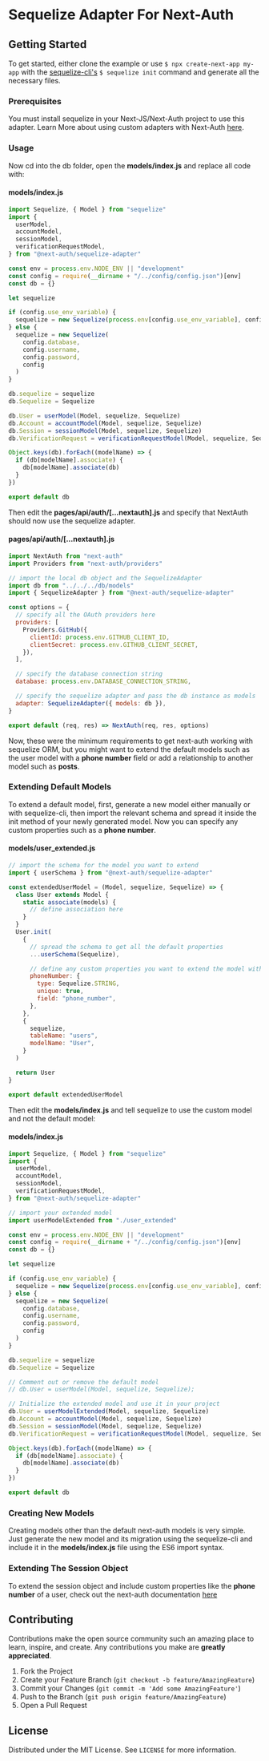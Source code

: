 # Sequelize Adapter For Next-Auth

## Getting Started

To get started, either clone the example or use `$ npx create-next-app my-app` with the [sequelize-cli's](https://www.npmjs.com/package/sequelize-cli) `$ sequelize init` command and generate all the necessary files.

### Prerequisites

You must install sequelize in your Next-JS/Next-Auth project to use this adapter. Learn More about using custom adapters with Next-Auth [here](https://next-auth.js.org/schemas/adapters).

### Usage

Now cd into the db folder, open the **models/index.js** and replace all code with:

#### models/index.js

```javascript
import Sequelize, { Model } from "sequelize"
import {
  userModel,
  accountModel,
  sessionModel,
  verificationRequestModel,
} from "@next-auth/sequelize-adapter"

const env = process.env.NODE_ENV || "development"
const config = require(__dirname + "/../config/config.json")[env]
const db = {}

let sequelize

if (config.use_env_variable) {
  sequelize = new Sequelize(process.env[config.use_env_variable], config)
} else {
  sequelize = new Sequelize(
    config.database,
    config.username,
    config.password,
    config
  )
}

db.sequelize = sequelize
db.Sequelize = Sequelize

db.User = userModel(Model, sequelize, Sequelize)
db.Account = accountModel(Model, sequelize, Sequelize)
db.Session = sessionModel(Model, sequelize, Sequelize)
db.VerificationRequest = verificationRequestModel(Model, sequelize, Sequelize)

Object.keys(db).forEach((modelName) => {
  if (db[modelName].associate) {
    db[modelName].associate(db)
  }
})

export default db
```

Then edit the **pages/api/auth/[...nextauth].js** and specify that NextAuth should now use the sequelize adapter.

#### pages/api/auth/[...nextauth].js

```javascript
import NextAuth from "next-auth"
import Providers from "next-auth/providers"

// import the local db object and the SequelizeAdapter
import db from "../../../db/models"
import { SequelizeAdapter } from "@next-auth/sequelize-adapter"

const options = {
  // specify all the OAuth providers here
  providers: [
    Providers.GitHub({
      clientId: process.env.GITHUB_CLIENT_ID,
      clientSecret: process.env.GITHUB_CLIENT_SECRET,
    }),
  ],

  // specify the database connection string
  database: process.env.DATABASE_CONNECTION_STRING,

  // specify the sequelize adapter and pass the db instance as models
  adapter: SequelizeAdapter({ models: db }),
}

export default (req, res) => NextAuth(req, res, options)
```

Now, these were the minimum requirements to get next-auth working with sequelize ORM, but you might want to extend the default models such as the user model with a **phone number** field or add a relationship to another model such as **posts**.

### Extending Default Models

To extend a default model, first, generate a new model either manually or with sequelize-cli, then import the relevant schema and spread it inside the init method of your newly generated model. Now you can specify any custom properties such as a **phone number**.

#### models/user_extended.js

```javascript
// import the schema for the model you want to extend
import { userSchema } from "@next-auth/sequelize-adapter"

const extendedUserModel = (Model, sequelize, Sequelize) => {
  class User extends Model {
    static associate(models) {
      // define association here
    }
  }
  User.init(
    {
      // spread the schema to get all the default properties
      ...userSchema(Sequelize),

      // define any custom properties you want to extend the model with
      phoneNumber: {
        type: Sequelize.STRING,
        unique: true,
        field: "phone_number",
      },
    },
    {
      sequelize,
      tableName: "users",
      modelName: "User",
    }
  )

  return User
}

export default extendedUserModel
```

Then edit the **models/index.js** and tell sequelize to use the custom model and not the default model:

#### models/index.js

```javascript
import Sequelize, { Model } from "sequelize"
import {
  userModel,
  accountModel,
  sessionModel,
  verificationRequestModel,
} from "@next-auth/sequelize-adapter"

// import your extended model
import userModelExtended from "./user_extended"

const env = process.env.NODE_ENV || "development"
const config = require(__dirname + "/../config/config.json")[env]
const db = {}

let sequelize

if (config.use_env_variable) {
  sequelize = new Sequelize(process.env[config.use_env_variable], config)
} else {
  sequelize = new Sequelize(
    config.database,
    config.username,
    config.password,
    config
  )
}

db.sequelize = sequelize
db.Sequelize = Sequelize

// Comment out or remove the default model
// db.User = userModel(Model, sequelize, Sequelize);

// Initialize the extended model and use it in your project
db.User = userModelExtended(Model, sequelize, Sequelize)
db.Account = accountModel(Model, sequelize, Sequelize)
db.Session = sessionModel(Model, sequelize, Sequelize)
db.VerificationRequest = verificationRequestModel(Model, sequelize, Sequelize)

Object.keys(db).forEach((modelName) => {
  if (db[modelName].associate) {
    db[modelName].associate(db)
  }
})

export default db
```

### Creating New Models

Creating models other than the default next-auth models is very simple. Just generate the new model and its migration using the sequelize-cli and include it in the **models/index.js** file using the ES6 import syntax.

### Extending The Session Object

To extend the session object and include custom properties like the **phone number** of a user, check out the next-auth documentation [here](https://next-auth.js.org/configuration/callbacks#session-callback)

## Contributing

Contributions make the open source community such an amazing place to learn, inspire, and create. Any contributions you make are **greatly appreciated**.

1. Fork the Project
2. Create your Feature Branch (`git checkout -b feature/AmazingFeature`)
3. Commit your Changes (`git commit -m 'Add some AmazingFeature'`)
4. Push to the Branch (`git push origin feature/AmazingFeature`)
5. Open a Pull Request

## License

Distributed under the MIT License. See `LICENSE` for more information.

